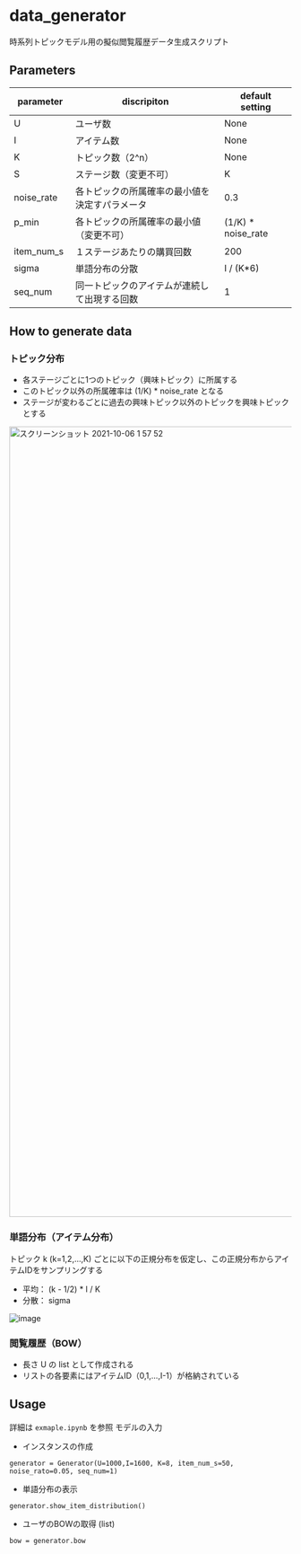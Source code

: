 # data_generator
時系列トピックモデル用の擬似閲覧履歴データ生成スクリプト

## Parameters

| parameter | discripiton  |default setting | 
| ---- | ---- |---- |
| U | ユーザ数 |None|
| I | アイテム数 |None|
| K | トピック数（2^n）|None|
| S | ステージ数（変更不可）|K|
| noise_rate | 各トピックの所属確率の最小値を決定すパラメータ | 0.3 |
| p_min 　　　| 各トピックの所属確率の最小値（変更不可）|(1/K) * noise_rate|
| item_num_s | １ステージあたりの購買回数|200|
| sigma      | 単語分布の分散| I / (K*6) |
| seq_num    | 同一トピックのアイテムが連続して出現する回数|1|

## How to generate data
### トピック分布
- 各ステージごとに1つのトピック（興味トピック）に所属する
- このトピック以外の所属確率は (1/K) * noise_rate となる
- ステージが変わるごとに過去の興味トピック以外のトピックを興味トピックとする

<img width="1408" alt="スクリーンショット 2021-10-06 1 57 52" src="https://user-images.githubusercontent.com/37897800/136068672-9ee92ee6-0636-44fb-affc-9b6668d42f6c.png">



### 単語分布（アイテム分布）
トピック k (k=1,2,...,K) ごとに以下の正規分布を仮定し、この正規分布からアイテムIDをサンプリングする
- 平均： (k - 1/2) * I / K
- 分散： sigma

![image](https://user-images.githubusercontent.com/37897800/135982499-a96204aa-1cba-4ddc-84d7-379bd080b842.png)

### 閲覧履歴（BOW）
- 長さ U の list として作成される
- リストの各要素にはアイテムID（0,1,...,I-1）が格納されている

## Usage
詳細は `exmaple.ipynb` を参照
モデルの入力
- インスタンスの作成
```
generator = Generator(U=1000,I=1600, K=8, item_num_s=50, noise_rato=0.05, seq_num=1)
```
- 単語分布の表示
```
generator.show_item_distribution()
```
- ユーザのBOWの取得 (list)
```
bow = generator.bow
```
